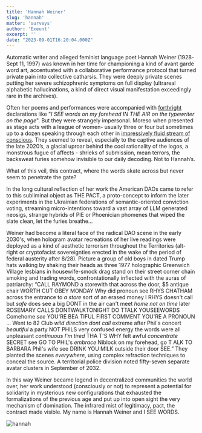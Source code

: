 ```yaml
---
title: 'Hannah Weiner'
slug: 'hannah'
matter: 'surveys'
author: 'Exeunt'
excerpt: ''
date: "2023-09-01T16:20:04.000Z"
---
```


Automatic writer and alleged feminist language poet Hannah Weiner  (1928- Sept 11, 1997) was known in her time for championing a kind of avant garde word art, accentuated with a collaborative performance protocol that turned private pain into collective catharsis. They were deeply private scenes putting her severe schizophrenic symptoms on full display (ultrareal alphabetic hallucinations, a kind of direct visual manifestation exceedingly rare in the archives). 

Often her poems and performances were accompanied with [forthright](https://sites.evergreen.edu/thewordintheear-fall/wp-content/uploads/sites/316/2014/09/Clairvoyant_Journal_Weiner.pdf) declarations like "*I SEE words on my forehead   IN THE AIR    on the typewriter   on the page*". But they were strangely impersonal. Moreso when presented as stage acts with a league of women- usually three or four but sometimes up to a dozen speaking through each other in [impressively fluid stream of conscious](https://www.youtube.com/watch?v=DF0IoXUGkKU). They seemed to reveal, especially to the captive audiences of the late 2020’s, a glacial uproar behind the cool rationality of the logos, a monstrous fugue of affects - shrieks of submission, mean terrors, the backsweat furies somehow invisible to our daily decoding. Not to Hannah’s.

What of this veil, this contract, where the words skate across but never seem to penetrate the gate?

In the long cultural reflection of her work the American DAOs came to refer to this subliminal object as THE PACT, a proto-concept to inform the later experiments in the Ukrainian federations of semantic-oriented conviction voting, streaming micro-intentions toward a vast array of LLM generated neosigs, strange hybrids of PIE or Phoenician phomenes that wiped the slate clean, let the furies breathe…

Weiner had become a literal face of the radical DAO scene in the early 2030's, when hologram avatar recreations of her live readings were deployed as a kind of aesthetic terrorism throughout the Territories (alt-right or cryptofacist sovereignties erected in the wake of the period of federal austerity after 8/28). Picture a group of old boys in dated Trump hats walking by shaking their heads as three 1977 holographic Greenwich Village lesbians in housewife-smock drag stand on their street corner chain smoking and trading words, confrontationally inflected with the auras of patriarchy:  “CALL RAYMOND a storewith that across the door, $5 antique chair WORTH CUT OBEY MONDAY Why did pronoun see RHYS CHATHAM across the entrance to *a store* sort of an erased money I RHYS doesn't call but *safe* does see a big DONT in the air can't meet *home not on time* later ROSEMARY CALLS DONTWALKTONIGHT DO TTALK YOUSEEWORDS Comehome *see* YOU'RE BEA TIFUL FIRST COMMENT YOU'RE A PRONOUN … Went to 82 Club *wild direction dont call* extreme after Phil's concert *beautiful* a party NOT PHILS very confused energy the words were all unpleasant *continuous I'm tired* THA T'S WHY felt awful *concentrate* SECRET see GO TO PHIL's *embrace* Niblock on my forehead, go T ALK TO BARBARA Phil's wife see DRINK YOU MILK outside their door SEE.” They planted the scenes *everywhere*, using complex refraction techniques to conceal the source. A territorial police division noted fifty-seven separate avatar clusters in September of 2032. 

In this way Weiner became legend in decentralized communities the world over, her work understood (consciously or not) to represent a potential for solidarity in mysterious new configurations that exhausted the formalizations of the previous age and put up into open sight the very mechanism of domination. The infrared mist of legitimacy, pact, the contract made visible. My name is Hannah Weiner and I SEE WORDS.

![hannah](https://github.com/oovg/the-open-template/assets/90937997/1687758a-0fd6-40c3-bfe5-98250ac3123f)
